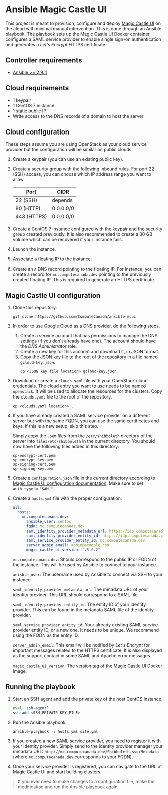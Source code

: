 # Ansible Magic Castle UI

This project is meant to provision, configure and deploy [Magic Castle UI](https://github.com/ComputeCanada/magic_castle-ui) on the cloud with minimal manual intervention. This is done through an Ansible playbook. The playbook sets up the Magic Castle UI Docker container, configures a SAML service provider to enable single sign-on authentication and generates a _Let's Encrypt_ HTTPS certificate.

## Controller requirements

* [Ansible >= 2.9.11](https://docs.ansible.com/ansible/latest/installation_guide/intro_installation.html)

## Cloud requirements

* 1 keypair
* 1 CentOS 7 instance
* 1 static public IP
* Write access to the DNS records of a domain to host the server

## Cloud configuration

These steps assume you are using OpenStack as your cloud service provider but the configuration will be similar on public clouds.

1. Create a keypair (you can use an existing public key).

2. Create a security group with the following inbound rules. For port 22 (SSH) access, you can choose which IP address range you want to allow.

    | Port        | CIDR      |
    |-------------|-----------|
    | 22 (SSH)    |  depends  |
    | 80 (HTTP)   | 0.0.0.0/0 |
    | 443 (HTTPS) | 0.0.0.0/0 |

3. Create a CentOS 7 instance configured with the keypair and the security group created previously. It is also recommended to create a 30 GB volume which can be recovered if your instance fails.

4. Launch the instance.

5. Associate a floating IP to the instance.

6. Create an `A` DNS record pointing to the floating IP. For instance, you can create a record for `mc.computecanada.dev` pointing to the previously created floating IP. This is required to generate an HTTPS certificate.

## Magic Castle UI configuration

1. Clone this repository.
    ````
    git clone https://github.com/ComputeCanada/ansible-mcui
    ````

2. In order to use Google Cloud as a DNS provider, do the following steps.

    1. Create a service account that has permissions to manage the DNS settings (if you don't already have one). The account should have the _DNS Administrator_ role.
    2. Create a new key for this account and download it, in JSON format.
    3. Copy the JSON key file to the root of the repository in a file named `gcloud-key.json`.
        ```
        cp <JSON key file location> gcloud-key.json
        ```

3. Download or create a `clouds.yaml` file with your OpenStack cloud credentials. The cloud entry you want to use needs to be named `openstack`. It will be used to allocate the resources for the clusters. Copy the `clouds.yaml` file to the root of the repository.
   ```
   cp <clouds.yaml location> .
   ```

4. If you have already created a SAML service provider on a different server but with the same FQDN, you can use the same certificates and keys. If this is a new setup, skip this step.

    Simply copy the `.pem` files from the `/etc/shibboleth` directory of the server into `files/etc/shibboleth` in the current directory. You should now have the following files added in this directory:

    ````
    sp-encrypt-cert.pem
    sp-encrypt-key.pem
    sp-signing-cert.pem
    sp-signing-key.pem
    ````

5. Create a `configuration.json` file in the current directory according to [Magic Castle UI configuration documentation](https://github.com/ComputeCanada/magic_castle-ui/blob/master/docs/configuration.md). Make sure to set `auth_type` to `"SAML"`.

6. Create a `hosts.yml` file with the proper configuration.

    ````yaml
    all:
      hosts:
        mc.computecanada.dev:
          ansible_user: centos
          fqdn: mc.computecanada.dev
          saml_identity_provider_metadata_url: https://idp.computecanada.ca/idp/shibboleth
          saml_identity_provider_entity_id: https://idp.computecanada.ca/idp/shibboleth
          saml_service_provider_entity_id: mc.computecanada.dev
          server_admin_email: admin@example.com
          magic_castle_ui_version: "v5.0.2"
    ````

    `mc.computecanada.dev`: Should correspond to the public IP or FQDN of the instance. This will be used by Ansible to connect to your instance.

    `anisble_user`: The username used by Ansible to connect via SSH to your instance.

    `saml_identity_provider_metadata_url`: The metadata URL of your identity provider. This URL should correspond to a SAML file.

    `saml_identity_provider_entity_id`: The entity ID of your identity provider. This can be found in the metadata SAML file of the identity provider.

    `saml_service_provider_entity_id`: Your already existing SAML service provider entity ID, or a new one. It needs to be unique. We recommend using the FQDN as the entity ID.

    `server_admin_email`: This email will be notified by _Let's Encrypt_ for important messages related to the HTTPS certificate. It is also displayed as the support contact in some SAML and Apache error messages.

    `magic_castle_ui_version`: The version tag of the [Magic Castle UI](https://github.com/ComputeCanada/magic_castle-ui) Docker image.


## Running the playbook

1. Start an SSH agent and add the private key of the host CentOS instance.

    ````bash
    eval `ssh-agent`
    ssh-add <SSH_PRIVATE_KEY_FILE>
    ````

2. Run the Ansible playbook.

    ````bash
    ansible-playbook -i hosts.yml site.yml
    ````

3. If you created a new SAML service provider, you need to register it with your identity provider. Simply send to the identity provider manager your metadata URL: `http://mc.computecanada.dev/Shibboleth.sso/Metadata` (where `mc.computecanada.dev` corresponds to your FQDN).

4. Once your service provider is registered, you can navigate to the URL of Magic Castle UI and start building clusters.

> If you ever need to make changes to a configuration file, make the modification and run the Ansible playbook again.
